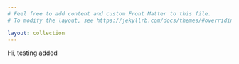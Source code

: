 ```yaml
---
# Feel free to add content and custom Front Matter to this file.
# To modify the layout, see https://jekyllrb.com/docs/themes/#overriding-theme-defaults

layout: collection
---
```


<!-- <img title="a title" alt="Alt text" src="images/headshot.jpg" width="400" height="400"> -->
Hi, testing added
